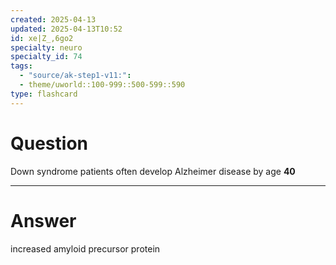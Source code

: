 ```yaml
---
created: 2025-04-13
updated: 2025-04-13T10:52
id: xe|Z_,6go2
specialty: neuro
specialty_id: 74
tags:
  - "source/ak-step1-v11:": 
  - theme/uworld::100-999::500-599::590
type: flashcard
---
```


# Question
Down syndrome patients often develop Alzheimer disease by age **40**

---

# Answer
increased amyloid precursor protein